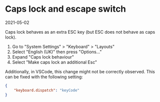 # Caps lock and escape switch

2021-05-02

Caps lock behaves as an extra ESC key (but ESC does not behave as caps lock).

1. Go to "System Settings" > "Keyboard" > "Layouts"
2. Select "English (UK)" then press "Options..."
3. Expand "Caps lock behaviour"
4. Select "Make caps lock an additional Esc"

Additionally, in VSCode, this change might not be correctly observed. This can be fixed with the following setting:

```json
{
	"keyboard.dispatch": "keyCode"
}
```
